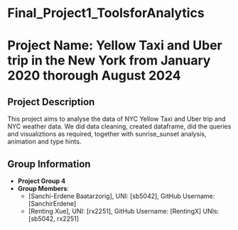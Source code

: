 # Final_Project1_ToolsforAnalytics

# Project Name: Yellow Taxi and Uber trip in the New York from January 2020 thorough August 2024

## Project Description
This project aims to analyse the data of NYC Yellow Taxi and Uber trip and NYC weather data. We did data cleaning, created dataframe, did the queries and visualiztions as required, together with sunrise_sunset analysis, animation and type hints.

## Group Information
- **Project Group 4**
- **Group Members**:
  - [Sanchi-Erdene Baatarzorig], UNI: [sb5042], GitHub Username: [SanchirErdene]
  - [Renting Xue], UNI: [rx2251], GitHub Username: [RentingX]
UNIs: [sb5042, rx2251]
